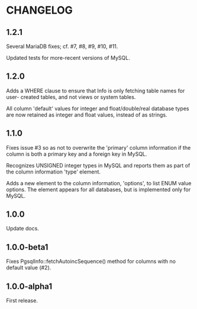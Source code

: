 # CHANGELOG

## 1.2.1

Several MariaDB fixes; cf. #7, #8, #9, #10, #11.

Updated tests for more-recent versions of MySQL.

## 1.2.0

Adds a WHERE clause to ensure that Info is only fetching table names for user-
created tables, and not views or system tables.

All column 'default' values for integer and float/double/real database types are
now retained as integer and float values, instead of as strings.

## 1.1.0

Fixes issue #3 so as not to overwrite the 'primary' column information if the
column is both a primary key and a foreign key in MySQL.

Recognizes UNSIGNED integer types in MySQL and reports them as part of the
column information 'type' element.

Adds a new element to the column information, 'options', to list ENUM value
options. The element appears for all databases, but is implemented only for
MySQL.

## 1.0.0

Update docs.

## 1.0.0-beta1

Fixes PgsqlInfo::fetchAutoincSequence() method for columns with no default value (#2).

## 1.0.0-alpha1

First release.
